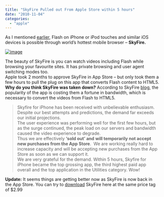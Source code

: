 ```yaml
---
title: "SkyFire Pulled out From Apple Store within 5 hours"
date: "2010-11-04"
categories: 
  - "apple"
---
```


As I mentioned [earlier](http://www.facebook.com/cosmoGeek#%21/cosmoGeek/posts/166768423346943), Flash on iPhone or iPod touches and similar iOS devices is possible through world’s hottest mobile browser – **SkyFire.**  
  
[![image](http://lh4.ggpht.com/_40bmzDo_mBs/TNLZLkHzUdI/AAAAAAAABgU/4KavahZ_kEo/image_thumb%5B1%5D.png?imgmax=800 "image")](http://lh5.ggpht.com/_40bmzDo_mBs/TNLZKVeF8WI/AAAAAAAABgQ/gTTNu2N5Tuw/s1600-h/image%5B3%5D.png)  
  
The beauty of SkyFire is you can watch videos including Flash while browsing your favourite sites. It has private browsing and user agent switching modes too.  
Apple took 2 months to approve SkyFire in App Store – but only took them a few hours to pull the plug on this app that converts Flash content to HTML5. 
**Why do you think SkyFire was taken down?** According to SkyFire [blog](http://www.skyfire.com/press/blog/68-skyfire-reaches-top-grossing-app-on-iphone-app-store-within-5-hours-sold-out), the popularity of the app is costing them a fortune in bandwidth, which is necessary to convert the videos from Flash to HTML5. 

> Skyfire for iPhone has been received with unbelievable enthusiasm. Despite our best attempts and predictions, the demand far exceeds our initial projections.  
> The user experience was performing well for the first few hours, but as the surge continued, the peak load on our servers and bandwidth caused the video experience to degrade.  
> Thus we are effectively **‘sold out’ and** **will temporarily not accept new purchases from the App Store**.  We are working really hard to increase capacity and will be accepting new purchases from the App Store as soon as we can support it.  
> We are very grateful for the demand. Within 5 hours, Skyfire for iPhone became the top grossing app, the third highest paid app overall and the top application in the Utilities category. Wow!

  
**Update:** It seems things are getting better now as SkyFire is now back in the App Store. You can try to [download](http://itunes.apple.com/us/app/skyfire-web-browser/id384941497?mt=8&ign-mpt=uo%3D4) SkyFire here at the same price tag of $2.99
